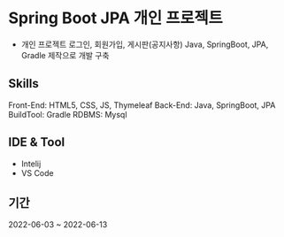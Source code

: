 # Spring Boot JPA 개인 프로젝트 
+ 개인 프로젝트 로그인, 회원가입, 게시판(공지사항) Java, SpringBoot, JPA, Gradle 제작으로 개발 구축

## Skills
Front-End: HTML5, CSS, JS, Thymeleaf
Back-End: Java, SpringBoot, JPA
BuildTool: Gradle
RDBMS: Mysql


## IDE & Tool
+ Intelij
+ VS Code

## 기간
2022-06-03 ~ 2022-06-13 

